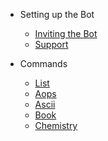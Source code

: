 - Setting up the Bot
  - [Inviting the Bot](invitation.md)
  - [Support](support.md)

- Commands
  - [List](showcase.md)
  - [Aops](cog1.md)
  - [Ascii](cog2.md)
  - [Book](cog3.md)
  - [Chemistry](cog4.md)
